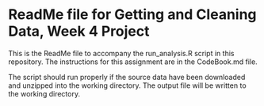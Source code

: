 <h1> ReadMe file for Getting and Cleaning Data, Week 4 Project </h1>

This is the ReadMe file to accompany the run_analysis.R script in this repository.
The instructions for this assignment are in the CodeBook.md file.

The script should run properly if the source data have been downloaded and unzipped into the working directory.
The output file will be written to the working directory. 


